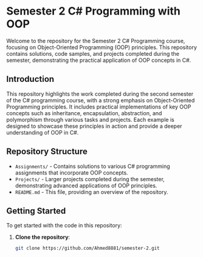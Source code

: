 # Semester 2 C# Programming with OOP

Welcome to the repository for the Semester 2 C# Programming course, focusing on Object-Oriented Programming (OOP) principles. This repository contains solutions, code samples, and projects completed during the semester, demonstrating the practical application of OOP concepts in C#.

## Introduction

This repository highlights the work completed during the second semester of the C# programming course, with a strong emphasis on Object-Oriented Programming principles. It includes practical implementations of key OOP concepts such as inheritance, encapsulation, abstraction, and polymorphism through various tasks and projects. Each example is designed to showcase these principles in action and provide a deeper understanding of OOP in C#.

## Repository Structure

- `Assignments/` - Contains solutions to various C# programming assignments that incorporate OOP concepts.
- `Projects/` - Larger projects completed during the semester, demonstrating advanced applications of OOP principles.
- `README.md` - This file, providing an overview of the repository.

## Getting Started

To get started with the code in this repository:

1. **Clone the repository**:
   ```bash
   git clone https://github.com/Ahmed8881/semester-2.git

